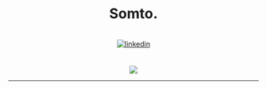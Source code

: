 # <div align="center">Somto.</div>  
  

<br/>  

<div align="center">
<a href="https://linkedin.com/in/somtochukwu-francis-b8a236239" target="_blank">
<img src=https://img.shields.io/badge/linkedin-%231E77B5.svg?&style=for-the-badge&logo=linkedin&logoColor=white alt=linkedin style="margin-bottom: 5px;" />
</a>  
</div>  
 

<br/>  


<div align="center">
  
  ![](https://github-readme-stats.vercel.app/api/top-langs/?username=somtojf&theme=tokyonight&hide_border=false&include_all_commits=false&count_private=false&layout=compact)
  
</div>

---

<!-- Proudly created with GPRM ( https://gprm.itsvg.in ) -->

